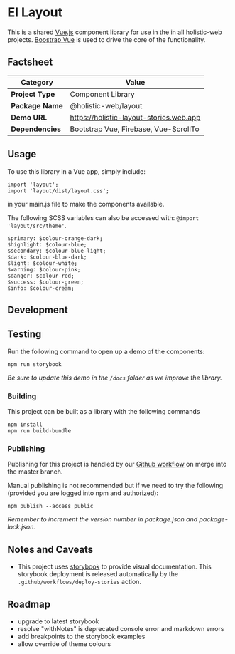 # El Layout
This is a shared [Vue.js](https://vuejs.org) component library for use in the in all holistic-web projects. [Boostrap Vue](https://bootstrap-vue.js.org/) is used to drive the core of the functionality.

## Factsheet
| **Category**     | **Value**                               |
|------------------|-----------------------------------------|
| **Project Type** | Component Library                       |
| **Package Name** | @holistic-web/layout                    |
| **Demo URL**     | https://holistic-layout-stories.web.app |
| **Dependencies** | Bootstrap Vue, Firebase, Vue-ScrollTo   |

## Usage
To use this library in a Vue app, simply include:
```
import 'layout';
import 'layout/dist/layout.css';
```
in your main.js file to make the components available.

The following SCSS variables can also be accessed with: `@import 'layout/src/theme'`.
```
$primary: $colour-orange-dark;
$highlight: $colour-blue;
$secondary: $colour-blue-light;
$dark: $colour-blue-dark;
$light: $colour-white;
$warning: $colour-pink;
$danger: $colour-red;
$success: $colour-green;
$info: $colour-cream;
```

## Development

## Testing
Run the following command to open up a demo of the components:
```
npm run storybook
```
_Be sure to update this demo in the `/docs` folder as we improve the library._

### Building
This project can be built as a library with the following commands
```
npm install
npm run build-bundle
```

### Publishing
Publishing for this project is handled by our [Github workflow](/.github/workflows/publish) on merge into the master branch.

Manual publishing is not recommended but if we need to try the following (provided you are logged into npm and authorized):
```
npm publish --access public
```
_Remember to increment the version number in package.json and package-lock.json._

## Notes and Caveats
- This project uses [storybook](https://storybook.js.org/) to provide visual documentation. This storybook deployment is released automatically by the `.github/workflows/deploy-stories` action.

## Roadmap
- upgrade to latest storybook
- resolve "withNotes" is deprecated console error and markdown errors
- add breakpoints to the storybook examples
- allow override of theme colours
